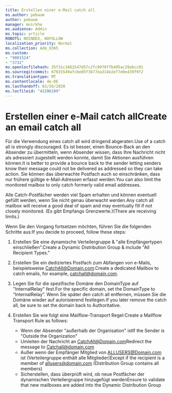 ```yaml
---
title: Erstellen einer e-Mail catch all
ms.author: pebaum
author: pebaum
manager: mnirkhe
ms.audience: Admin
ms.topic: article
ROBOTS: NOINDEX, NOFOLLOW
localization_priority: Normal
ms.collection: Adm_O365
ms.custom:
- "9001524"
- "3732"
ms.openlocfilehash: 35f31c1662547d57c2fc9978ffb495ac29abcc01
ms.sourcegitcommit: 67015549afcbe05f3b77ea314e2ef7e0e439f9f2
ms.translationtype: MT
ms.contentlocale: de-DE
ms.lasthandoff: 02/26/2020
ms.locfileid: "42286109"
---
```

# <a name="create-an-email-catch-all"></a><span data-ttu-id="bae1f-102">Erstellen einer e-Mail catch all</span><span class="sxs-lookup"><span data-stu-id="bae1f-102">Create an email catch all</span></span>

<span data-ttu-id="bae1f-103">Für die Verwendung eines catch all wird dringend abgeraten.</span><span class="sxs-lookup"><span data-stu-id="bae1f-103">Use of a catch all is strongly discouraged.</span></span> <span data-ttu-id="bae1f-104">Es ist besser, einen Bounce-Back an den Absender zu übermitteln, wenn Absender wissen, dass Ihre Nachricht nicht als adressiert zugestellt werden konnte, damit Sie Aktionen ausführen können.</span><span class="sxs-lookup"><span data-stu-id="bae1f-104">It is better to provide a bounce back to the sender letting senders know their message could not be delivered as addressed so they can take action.</span></span> <span data-ttu-id="bae1f-105">Sie können das überwachte Postfach auch so einschränken, dass nur frühere gültige e-Mail-Adressen erfasst werden.</span><span class="sxs-lookup"><span data-stu-id="bae1f-105">You can also limit the monitored mailbox to only catch formerly valid email addresses.</span></span> 

<span data-ttu-id="bae1f-106">Alle Catch-Postfächer werden viel Spam erhalten und können eventuell gefüllt werden, wenn Sie nicht genau überwacht werden.</span><span class="sxs-lookup"><span data-stu-id="bae1f-106">Any catch all mailbox will receive a good deal of spam and may eventually fill if not closely monitored.</span></span> <span data-ttu-id="bae1f-107">(Es gibt Empfangs Grenzwerte.)</span><span class="sxs-lookup"><span data-stu-id="bae1f-107">(There are receiving limits.)</span></span> 

<span data-ttu-id="bae1f-108">Wenn Sie den Vorgang fortsetzen möchten, führen Sie die folgenden Schritte aus:</span><span class="sxs-lookup"><span data-stu-id="bae1f-108">If you decide to proceed, follow these steps:</span></span>

1. <span data-ttu-id="bae1f-109">Erstellen Sie eine dynamische Verteilergruppe & "alle Empfängertypen einschließen".</span><span class="sxs-lookup"><span data-stu-id="bae1f-109">Create a Dynamic Distribution Group & include "All Recipient Types."</span></span>

2. <span data-ttu-id="bae1f-110">Erstellen Sie ein dediziertes Postfach zum Abfangen von e-Mails, beispielsweise CatchAll@Domain.com.</span><span class="sxs-lookup"><span data-stu-id="bae1f-110">Create a dedicated Mailbox to catch emails, for example, catchall@domain.com.</span></span>

3. <span data-ttu-id="bae1f-111">Legen Sie für die spezifische Domäne den DomainType auf "InternalRelay" fest.</span><span class="sxs-lookup"><span data-stu-id="bae1f-111">For the specific domain, set the DomainType to “InternalRelay”.</span></span> <span data-ttu-id="bae1f-112">Wenn Sie später den catch all entfernen, müssen Sie die Domäne wieder auf autorisierend festlegen.</span><span class="sxs-lookup"><span data-stu-id="bae1f-112">If you later remove the catch all, be sure to set the domain back to Authoritative.</span></span>

4. <span data-ttu-id="bae1f-113">Erstellen Sie wie folgt eine Mailflow-Transport Regel:</span><span class="sxs-lookup"><span data-stu-id="bae1f-113">Create a Mailflow Transport Rule as follows:</span></span>

    - <span data-ttu-id="bae1f-114">Wenn der Absender "außerhalb der Organisation" ist</span><span class="sxs-lookup"><span data-stu-id="bae1f-114">If the Sender is "Outside the Organization"</span></span>
    - <span data-ttu-id="bae1f-115">Umleiten der Nachricht an CatchAll@Domain.com</span><span class="sxs-lookup"><span data-stu-id="bae1f-115">Redirect the message to Catchall@domain.com</span></span>
    - <span data-ttu-id="bae1f-116">Außer wenn der Empfänger Mitglied von ALLUSERS@Domain.com ist (Verteilergruppe enthält alle Mitglieder)</span><span class="sxs-lookup"><span data-stu-id="bae1f-116">Except if the recipient is a member of allusers@domain.com (Distribution Group contains all members)</span></span>
    - <span data-ttu-id="bae1f-117">Sicherstellen, dass überprüft wird, ob neue Postfächer der dynamischen Verteilergruppe hinzugefügt werden</span><span class="sxs-lookup"><span data-stu-id="bae1f-117">Ensure to validate that new mailboxes are added into the Dynamic Distribution Group</span></span>
